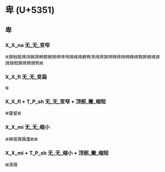 # 卑 (U+5351) 

## 卑

### X_X_na 无_无_变窄
`卑`㗗㪏㼰㽡䇑䚜䠋䡟䫌䱝䴽俾啤埤婢崥捭朇椑渒焷牌猈琕睥碑禆稗粺綼聛脾蜱裨諀豍貏郫錍陴鞞髀鹎`鵯`

### X_X_fl 无_无_变扁
`萆`

### X_X_fl + T_P_sh 无_无_变窄 + 顶部_撇_缩短
`箄`顰颦`鼙`

### X_X_mi 无_无_缩小
`庳`㯅痺篺簲螷`䰦蠯`

### X_X_mi + T_P_sh 无_无_缩小 + 顶部_撇_缩短
`薭`㵺簰
